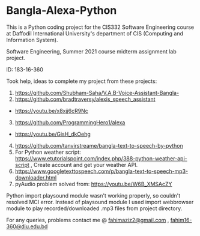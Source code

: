 # Bangla-Alexa-Python
This is a Python coding project for the CIS332 Software Engineering course at Daffodil International University's department of CIS (Computing and Information System).

Software Engineering, Summer 2021 course midterm assignment lab project. 

ID: 183-16-360

Took help, ideas to complete my project from these projects:
1. https://github.com/Shubham-Saha/V.A.B-Voice-Assistant-Bangla-
2. https://github.com/bradtraversy/alexis_speech_assistant
*  https://youtu.be/x8xjj6cR9Nc
3. https://github.com/ProgrammingHero1/alexa
*  https://youtu.be/GisH_dkOehg
4. https://github.com/tanvirstreame/bangla-text-to-speech-by-python
5. For Python weather script: https://www.etutorialspoint.com/index.php/388-python-weather-api-script  , Create account and get your weather API.
6. https://www.googletexttospeech.com/p/bangla-text-to-speech-mp3-downloader.html
7. pyAudio problem solved from: https://youtu.be/W6B_XMSAcZY

Python import playsound module wasn't working properly, so couldn't resolved MCI error. Instead of playsound module I used import webbrowser module to play recorded/downloaded .mp3 files from project directory.

For any queries, problems contact me @ 
 fahimaziz2@gmail.com , fahim16-360@diu.edu.bd
